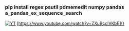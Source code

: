 ### pip install regex psutil pdmemedit numpy pandas a_pandas_ex_sequence_search 

[![YT](https://i.ytimg.com/vi/ZXuBccIVKbE/maxresdefault.jpg)](https://www.youtube.com/watch?v=ZXuBccIVKbE)
[https://www.youtube.com/watch?v=ZXuBccIVKbE]()
